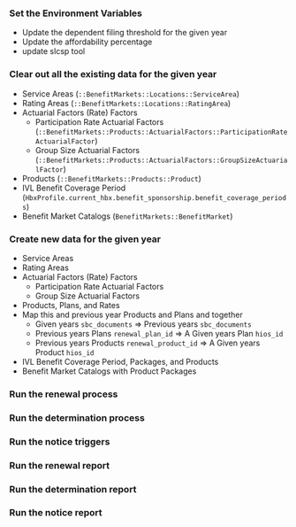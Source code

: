 ### Set the Environment Variables
- Update the dependent filing threshold for the given year
- Update the affordability percentage
- update slcsp tool
### Clear out all the existing data for the given year
- Service Areas (`::BenefitMarkets::Locations::ServiceArea`)
- Rating Areas (`::BenefitMarkets::Locations::RatingArea`)
- Actuarial Factors (Rate) Factors
  - Participation Rate Actuarial Factors (`::BenefitMarkets::Products::ActuarialFactors::ParticipationRateActuarialFactor`)
  - Group Size Actuarial Factors (`::BenefitMarkets::Products::ActuarialFactors::GroupSizeActuarialFactor`)
- Products (`::BenefitMarkets::Products::Product`)
- IVL Benefit Coverage Period (`HbxProfile.current_hbx.benefit_sponsorship.benefit_coverage_periods`)
- Benefit Market Catalogs (`BenefitMarkets::BenefitMarket`)
### Create new data for the given year
- Service Areas 
- Rating Areas 
- Actuarial Factors (Rate) Factors 
  - Participation Rate Actuarial Factors 
  - Group Size Actuarial Factors 
- Products, Plans, and Rates
- Map this and previous year Products and Plans and together
  - Given years `sbc_documents` => Previous years `sbc_documents`
  - Previous years Plans `renewal_plan_id`  => A Given years Plan `hios_id` 
  - Previous years Products `renewal_product_id` => A Given years Product `hios_id`
- IVL Benefit Coverage Period, Packages, and Products 
- Benefit Market Catalogs with Product Packages
### Run the renewal process
### Run the determination process
### Run the notice triggers
### Run the renewal report
### Run the determination report
### Run the notice report
